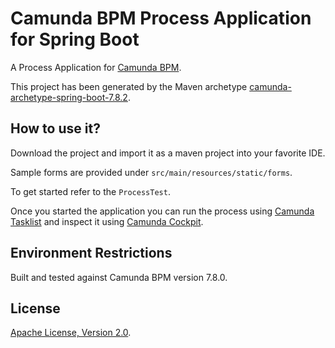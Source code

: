 # Camunda BPM Process Application for Spring Boot

A Process Application for [Camunda BPM](http://docs.camunda.org).

This project has been generated by the Maven archetype
[camunda-archetype-spring-boot-7.8.2](http://docs.camunda.org/latest/guides/user-guide/#process-applications-maven-project-templates-archetypes).

## How to use it?

Download the project and import it as a maven project into your favorite IDE.

Sample forms are provided under `src/main/resources/static/forms`.

To get started refer to the `ProcessTest`.

Once you started the application you can run the process using
[Camunda Tasklist](http://docs.camunda.org/latest/guides/user-guide/#tasklist)
and inspect it using
[Camunda Cockpit](http://docs.camunda.org/latest/guides/user-guide/#cockpit).

## Environment Restrictions
Built and tested against Camunda BPM version 7.8.0.

## License
[Apache License, Version 2.0](http://www.apache.org/licenses/LICENSE-2.0).

<!-- HTML snippet for index page
  <tr>
    <td><img src="snippets/camunda-starter-servlet/src/main/resources/process.png" width="100"></td>
    <td><a href="snippets/camunda-starter-servlet">Camunda BPM Process Application</a></td>
    <td>A Process Application for [Camunda BPM](http://docs.camunda.org).</td>
  </tr>
-->
<!-- Tweet
New @CamundaBPM example: Camunda BPM Process Application - A Process Application for [Camunda BPM](http://docs.camunda.org). https://github.com/camunda/camunda-consulting/tree/master/snippets/camunda-starter-servlet
-->